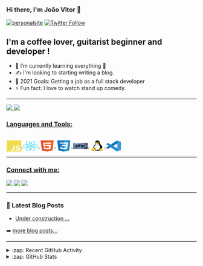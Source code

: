 ### Hi there, I'm João Vitor 👋


[![personalsite](https://img.shields.io/website?label=jvmartins.tech&style=for-the-badge&url=https://jvmartins.tech/)](https://jvmartins.tech/)
[![Twitter Follow](https://img.shields.io/twitter/follow/ojvsmartins?color=1DA1F2&logo=twitter&style=for-the-badge)](https://twitter.com/intent/follow?original_referer=https://github.com/jvsmartins&screen_name=ojvtmartins)

## I'm a coffee lover, guitarist beginner and developer !

- 🌱 I’m currently learning everything 🤣
- ✍️ I'm looking to starting writing a blog.
- 🥅 2021 Goals: Getting a job as a full stack developer
- ⚡ Fun fact: I love to watch stand up comedy.

---

 <div>
  <a href="https://github.com/jvsmartins">
  <img height="180em" src="https://github-readme-stats.vercel.app/api?username=jvsmartins&show_icons=true&theme=dark&include_all_commits=true&count_private=true"/>
  <img height="180em" src="https://github-readme-stats.vercel.app/api/top-langs/?username=jvsmartins&layout=compact&langs_count=7&theme=dark"/>
</div>
  
  
### Languages and Tools:
  
<div style="display: inline_block"><br>
  <img align="center" alt="jvsmartins-Js" height="30" width="40" src="https://raw.githubusercontent.com/devicons/devicon/master/icons/javascript/javascript-plain.svg">
  <img align="center" alt="jvsmartins-React" height="30" width="40" src="https://raw.githubusercontent.com/devicons/devicon/master/icons/react/react-original.svg">
  <img align="center" alt="jvsmartins-HTML" height="30" width="40" src="https://raw.githubusercontent.com/devicons/devicon/master/icons/html5/html5-original.svg">
  <img align="center" alt="jvsmartins-CSS" height="30" width="40" src="https://raw.githubusercontent.com/devicons/devicon/master/icons/css3/css3-original.svg">
   <img align="center" alt="jvsmartins-PHP" height="30" width="40" src="https://raw.githubusercontent.com/devicons/devicon/master/icons/php/php-original.svg">
   <img align="center" alt="jvsmartins-Linux" height="30" width="40" src="https://raw.githubusercontent.com/devicons/devicon/master/icons/linux/linux-original.svg">
   <img align="center" alt="jvsmartins-vscode" height="30" width="40" src="https://raw.githubusercontent.com/devicons/devicon/master/icons/vscode/vscode-original.svg">
</div>
  
---
  
### Connect with me:
  
<div> 

  <a href="https://instagram.com/jvitorsemc" target="_blank"><img src="https://img.shields.io/badge/-Instagram-%23E4405F?style=for-the-badge&logo=instagram&logoColor=white" target="_blank"></a>
  <a href = "mailto:jvitor.smartins@gmail.com"><img src="https://img.shields.io/badge/-Gmail-%23333?style=for-the-badge&logo=gmail&logoColor=white" target="_blank"></a>
  <a href="https://www.linkedin.com/in/jvtmartins/" target="_blank"><img src="https://img.shields.io/badge/-LinkedIn-%230077B5?style=for-the-badge&logo=linkedin&logoColor=white" target="_blank"></a> 
</div>


---

### 📕 Latest Blog Posts

<!-- BLOG-POST-LIST:START -->
- [Under construction ...]()
<!-- BLOG-POST-LIST:END -->

➡️ [more blog posts...]()

---

<details>
  <summary>:zap: Recent GitHub Activity</summary>
  
<!--START_SECTION:activity-->

<!--END_SECTION:activity-->

</details>

<details>
  <summary>:zap: GitHub Stats</summary>


